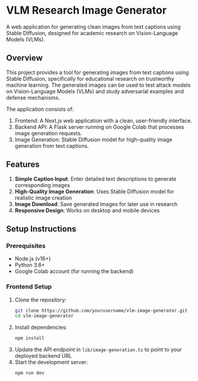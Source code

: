 
# VLM Research Image Generator
A web application for generating clean images from text captions using Stable Diffusion, designed for academic research on Vision-Language Models (VLMs).

## Overview
This project provides a tool for generating images from text captions using Stable Diffusion, specifically for educational research on trustworthy machine learning. The generated images can be used to test attack models on Vision-Language Models (VLMs) and study adversarial examples and defense mechanisms.

The application consists of:

1. Frontend: A Next.js web application with a clean, user-friendly interface.
2. Backend API: A Flask server running on Google Colab that processes image generation requests.
3. Image Generation: Stable Diffusion model for high-quality image generation from text captions.

## Features
1. **Simple Caption Input**: Enter detailed text descriptions to generate corresponding images
2. **High-Quality Image Generation**: Uses Stable Diffusion model for realistic image creation
3. **Image Download**: Save generated images for later use in research
4. **Responsive Design**: Works on desktop and mobile devices

## Setup Instructions
### Prerequisites
- Node.js (v16+)
- Python 3.8+
- Google Colab account (for running the backend)

### Frontend Setup
1. Clone the repository:
    ```bash
    git clone https://github.com/yourusername/vlm-image-generator.git
    cd vlm-image-generator
    ```
2. Install dependencies:
    ```bash
    npm install
    ```
3. Update the API endpoint in `lib/image-generation.ts` to point to your deployed backend URL
4. Start the development server:
    ```bash
    npm run dev
    ```



